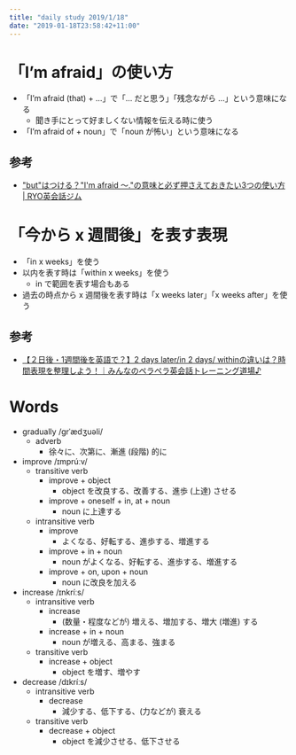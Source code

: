```yaml
---
title: "daily study 2019/1/18"
date: "2019-01-18T23:58:42+11:00"
---
```


# 「I’m afraid」の使い方

- 「I’m afraid (that) + …」で「… だと思う」「残念ながら …」という意味になる
    - 聞き手にとって好ましくない情報を伝える時に使う
- 「I’m afraid of + noun」で「noun が怖い」という意味になる

## 参考

- ["but"はつける？"I'm afraid 〜."の意味と必ず押さえておきたい3つの使い方 | RYO英会話ジム](https://ryotoeikaiwa.net/%E3%81%94%E7%B4%B9%E4%BB%8B%E3%80%81im-afraid-%E3%80%9C-%E3%81%AE%E5%BF%85%E3%81%9A%E6%8A%BC%E3%81%95%E3%81%88%E3%81%A6%E3%81%8A%E3%81%8D%E3%81%9F%E3%81%84%EF%BC%93%E3%81%A4%E3%81%AE%E4%BD%BF/)

# 「今から x 週間後」を表す表現

- 「in x weeks」を使う
- 以内を表す時は「within x weeks」を使う
    - in で範囲を表す場合もある
- 過去の時点から x 週間後を表す時は「x weeks later」「x weeks after」を使う

## 参考

- [【２日後・1週間後を英語で？】2 days later/in 2 days/ withinの違いは？時間表現を整理しよう！｜みんなのペラペラ英会話トレーニング道場♪](https://block-eikaiwa.top/vocaburary/post-629/)

# Words

- gradually /grˈædʒuəli/
    - adverb
        - 徐々に、次第に、漸進 (段階) 的に
- improve /ɪmprúːv/
    - transitive verb
        - improve + object
            - object を改良する、改善する、進歩 (上達) させる
        - improve + oneself + in, at + noun
            - noun に上達する
    - intransitive verb
        - improve
            - よくなる、好転する、進歩する、増進する
        - improve + in + noun
            - noun がよくなる、好転する、進歩する、増進する
        - improve + on, upon + noun
            - noun に改良を加える
- increase /ɪnkríːs/
    - intransitive verb
        - increase
            - (数量・程度などが) 増える、増加する、増大 (増進) する
        - increase + in + noun
            - noun が増える、高まる、強まる
    - transitive verb
        - increase + object
            - object を増す、増やす
- decrease /dɪkríːs/
    - intransitive verb
        - decrease
            - 減少する、低下する、(力などが) 衰える
    - transitive verb
        - decrease + object
            - object を減少させる、低下させる
